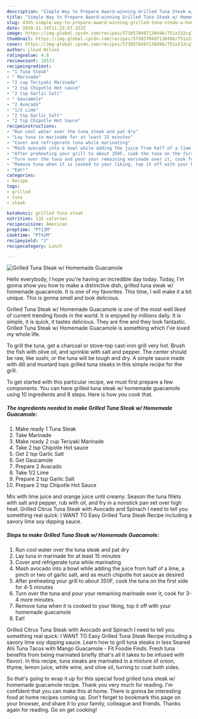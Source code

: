 ```yaml
---
description: "Simple Way to Prepare Award-winning Grilled Tuna Steak w/ Homemade Guacamole"
title: "Simple Way to Prepare Award-winning Grilled Tuna Steak w/ Homemade Guacamole"
slug: 4345-simple-way-to-prepare-award-winning-grilled-tuna-steak-w-homemade-guacamole
date: 2020-11-24T11:23:57.322Z
image: https://img-global.cpcdn.com/recipes/5738570497130496/751x532cq70/grilled-tuna-steak-w-homemade-guacamole-recipe-main-photo.jpg
thumbnail: https://img-global.cpcdn.com/recipes/5738570497130496/751x532cq70/grilled-tuna-steak-w-homemade-guacamole-recipe-main-photo.jpg
cover: https://img-global.cpcdn.com/recipes/5738570497130496/751x532cq70/grilled-tuna-steak-w-homemade-guacamole-recipe-main-photo.jpg
author: Lloyd Wilson
ratingvalue: 4.8
reviewcount: 18573
recipeingredient:
- "1 Tuna Steak"
- " Marinade"
- "2 cup Teriyaki Marinade"
- "2 tsp Chipotle Hot sauce"
- "2 tsp Garlic Salt"
- " Gaucamole"
- "2 Avacado"
- "1/2 Lime"
- "2 tsp Garlic Salt"
- "2 tsp Chipotle Hot Sauce"
recipeinstructions:
- "Run cool water over the tuna steak and pat dry"
- "Lay tuna in marinade for at least 15 minutes"
- "Cover and refrigerate tuna while marinating"
- "Mash avocado into a bowl while adding the juice from half of a lime, a pinch or two of garlic salt, and as much chipotle hot sauce as desired"
- "After preheating your grill to about 350F, cook the tuna on the first side for 4-5 minutes"
- "Turn over the tuna and pour your remaining marinade over it, cook for 3-4 more minutes."
- "Remove tuna when it is cooked to your liking, top it off with your homemade guacamole"
- "Eat!"
categories:
- Recipe
tags:
- grilled
- tuna
- steak

katakunci: grilled tuna steak 
nutrition: 132 calories
recipecuisine: American
preptime: "PT13M"
cooktime: "PT42M"
recipeyield: "2"
recipecategory: Lunch

---
```



![Grilled Tuna Steak w/ Homemade Guacamole](https://img-global.cpcdn.com/recipes/5738570497130496/751x532cq70/grilled-tuna-steak-w-homemade-guacamole-recipe-main-photo.jpg)

Hello everybody, I hope you're having an incredible day today. Today, I'm gonna show you how to make a distinctive dish, grilled tuna steak w/ homemade guacamole. It is one of my favorites. This time, I will make it a bit unique. This is gonna smell and look delicious.

Grilled Tuna Steak w/ Homemade Guacamole is one of the most well liked of current trending foods in the world. It is enjoyed by millions daily. It is simple, it is quick, it tastes delicious. They are fine and they look fantastic. Grilled Tuna Steak w/ Homemade Guacamole is something which I've loved my whole life.

To grill the tuna, get a charcoal or stove-top cast-iron grill very hot. Brush the fish with olive oil, and sprinkle with salt and pepper. The center should be raw, like sushi, or the tuna will be tough and dry. A simple sauce made with dill and mustard tops grilled tuna steaks in this simple recipe for the grill.


To get started with this particular recipe, we must first prepare a few components. You can have grilled tuna steak w/ homemade guacamole using 10 ingredients and 8 steps. Here is how you cook that.

<!--inarticleads1-->

##### The ingredients needed to make Grilled Tuna Steak w/ Homemade Guacamole:

1. Make ready 1 Tuna Steak
1. Take  Marinade
1. Make ready 2 cup Teriyaki Marinade
1. Take 2 tsp Chipotle Hot sauce
1. Get 2 tsp Garlic Salt
1. Get  Gaucamole
1. Prepare 2 Avacado
1. Take 1/2 Lime
1. Prepare 2 tsp Garlic Salt
1. Prepare 2 tsp Chipotle Hot Sauce


Mix with lime juice and orange juice until creamy. Season the tuna fillets with salt and pepper, rub with oil, and fry in a nonstick pan set over high heat. Grilled Citrus Tuna Steak with Avocado and Spinach I need to tell you something real quick: I WANT TO Easy Grilled Tuna Steak Recipe including a savory lime soy dipping sauce. 

<!--inarticleads2-->

##### Steps to make Grilled Tuna Steak w/ Homemade Guacamole:

1. Run cool water over the tuna steak and pat dry
1. Lay tuna in marinade for at least 15 minutes
1. Cover and refrigerate tuna while marinating
1. Mash avocado into a bowl while adding the juice from half of a lime, a pinch or two of garlic salt, and as much chipotle hot sauce as desired
1. After preheating your grill to about 350F, cook the tuna on the first side for 4-5 minutes
1. Turn over the tuna and pour your remaining marinade over it, cook for 3-4 more minutes.
1. Remove tuna when it is cooked to your liking, top it off with your homemade guacamole
1. Eat!


Grilled Citrus Tuna Steak with Avocado and Spinach I need to tell you something real quick: I WANT TO Easy Grilled Tuna Steak Recipe including a savory lime soy dipping sauce. Learn how to grill tuna steaks in less Seared Ahi Tuna Tacos with Mango Guacamole - Fit Foodie Finds. Fresh tuna benefits from being marinated briefly (that&#39;s all it takes to be infused with flavor). In this recipe, tuna steaks are marinated in a mixture of onion, thyme, lemon juice, white wine, and olive oil, turning to coat both sides. 

So that's going to wrap it up for this special food grilled tuna steak w/ homemade guacamole recipe. Thank you very much for reading. I'm confident that you can make this at home. There is gonna be interesting food at home recipes coming up. Don't forget to bookmark this page on your browser, and share it to your family, colleague and friends. Thanks again for reading. Go on get cooking!
